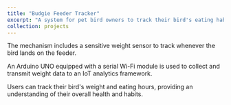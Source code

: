 ```yaml
---
title: "Budgie Feeder Tracker"
excerpt: "A system for pet bird owners to track their bird's eating habits<br/><img src='/images/BudgieFeeder.png'>"
collection: projects
---
```


The mechanism includes a sensitive weight sensor to track whenever the bird lands on the feeder.

An Arduino UNO equipped with a serial Wi-Fi module is used to collect and transmit weight data to an IoT analytics framework.

Users can track their bird's weight and eating hours, providing an understanding of their overall health and habits.



